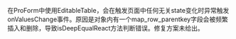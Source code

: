 在ProForm中使用EditableTable，会在触发页面中任何无关state变化时异常触发onValuesChange事件。原因是对象内有一个map_row_parentkey字段会被频繁插入和删除，导致isDeepEqualReact方法判断错误。修复方案未给出。
